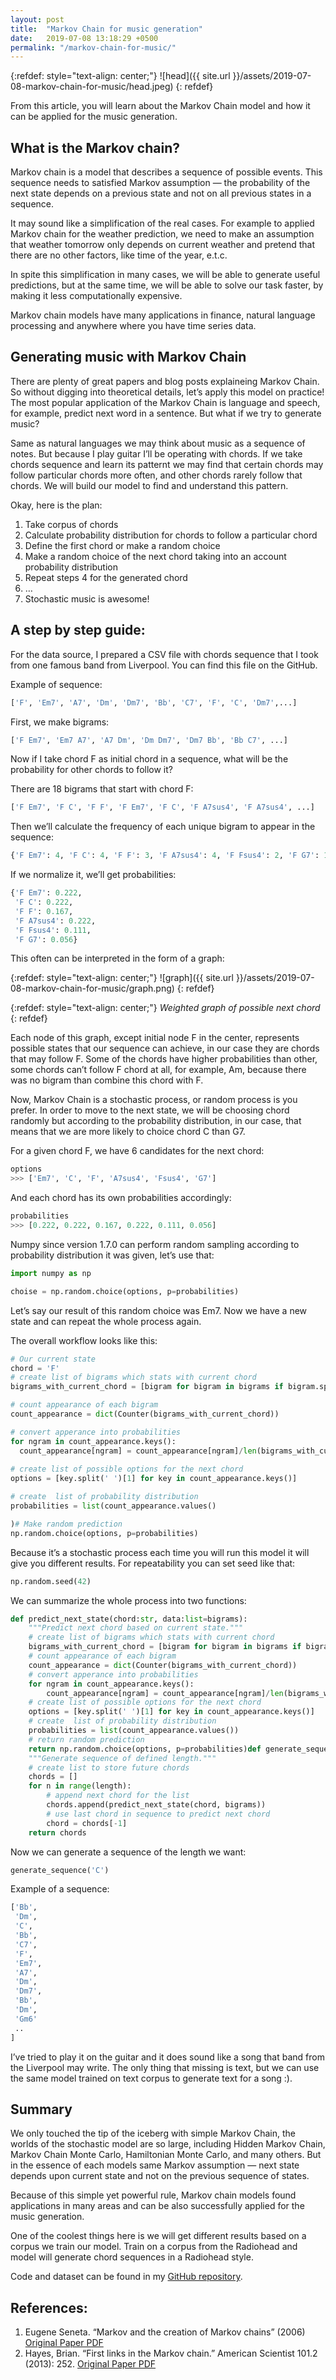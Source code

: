 ```yaml
---
layout: post
title:  "Markov Chain for music generation"
date:   2019-07-08 13:18:29 +0500
permalink: "/markov-chain-for-music/"
---
```

{:refdef: style="text-align: center;"}
![head]({{ site.url }}/assets/2019-07-08-markov-chain-for-music/head.jpeg)
{: refdef}

From this article, you will learn about the Markov Chain model and how it can be applied for the music generation.

## What is the Markov chain?

Markov chain is a model that describes a sequence of possible events. This sequence needs to satisfied Markov assumption — the probability of the next state depends on a previous state and not on all previous states in a sequence.

It may sound like a simplification of the real cases. For example to applied Markov chain for the weather prediction, we need to make an assumption that weather tomorrow only depends on current weather and pretend that there are no other factors, like time of the year, e.t.c.

In spite this simplification in many cases, we will be able to generate useful predictions, but at the same time, we will be able to solve our task faster, by making it less computationally expensive.

Markov chain models have many applications in finance, natural language processing and anywhere where you have time series data.

## Generating music with Markov Chain

There are plenty of great papers and blog posts explaineing Markov Chain. So without digging into theoretical details, let’s apply this model on practice! The most popular application of the Markov Chain is language and speech, for example, predict next word in a sentence. But what if we try to generate music?

Same as natural languages we may think about music as a sequence of notes. But because I play guitar I’ll be operating with chords. If we take chords sequence and learn its patternt we may find that certain chords may follow particular chords more often, and other chords rarely follow that chords. We will build our model to find and understand this pattern.

Okay, here is the plan:

1. Take corpus of chords
2. Calculate probability distribution for chords to follow a particular chord
3. Define the first chord or make a random choice
4. Make a random choice of the next chord taking into an account probability distribution
5. Repeat steps 4 for the generated chord
6. …
7. Stochastic music is awesome!

## A step by step guide:

For the data source, I prepared a CSV file with chords sequence that I took from one famous band from Liverpool. You can find this file on the GitHub.

Example of sequence:

```python
['F', 'Em7', 'A7', 'Dm', 'Dm7', 'Bb', 'C7', 'F', 'C', 'Dm7',...]
```

First, we make bigrams:

```python
['F Em7', 'Em7 A7', 'A7 Dm', 'Dm Dm7', 'Dm7 Bb', 'Bb C7', ...]
```

Now if I take chord F as initial chord in a sequence, what will be the probability for other chords to follow it?

There are 18 bigrams that start with chord F:

```python
['F Em7', 'F C', 'F F', 'F Em7', 'F C', 'F A7sus4', 'F A7sus4', ...]
```

Then we’ll calculate the frequency of each unique bigram to appear in the sequence:

```python
{'F Em7': 4, 'F C': 4, 'F F': 3, 'F A7sus4': 4, 'F Fsus4': 2, 'F G7': 1}
```

If we normalize it, we’ll get probabilities:

```python
{'F Em7': 0.222,
 'F C': 0.222,
 'F F': 0.167,
 'F A7sus4': 0.222,
 'F Fsus4': 0.111,
 'F G7': 0.056}
```

This often can be interpreted in the form of a graph:

{:refdef: style="text-align: center;"}
![graph]({{ site.url }}/assets/2019-07-08-markov-chain-for-music/graph.png)
{: refdef}

{:refdef: style="text-align: center;"}
*Weighted graph of possible next chord*
{: refdef}

Each node of this graph, except initial node F in the center, represents possible states that our sequence can achieve, in our case they are chords that may follow F. Some of the chords have higher probabilities than other, some chords can’t follow F chord at all, for example, Am, because there was no bigram than combine this chord with F.

Now, Markov Chain is a stochastic process, or random process is you prefer. In order to move to the next state, we will be choosing chord randomly but according to the probability distribution, in our case, that means that we are more likely to choice chord C than G7.

For a given chord F, we have 6 candidates for the next chord:

```python
options
>>> ['Em7', 'C', 'F', 'A7sus4', 'Fsus4', 'G7']
```

And each chord has its own probabilities accordingly:

```python
probabilities
>>> [0.222, 0.222, 0.167, 0.222, 0.111, 0.056]
```

Numpy since version 1.7.0 can perform random sampling according to probability distribution it was given, let’s use that:

```python
import numpy as np

choise = np.random.choice(options, p=probabilities)
```

Let’s say our result of this random choice was Em7. Now we have a new state and can repeat the whole process again.

The overall workflow looks like this:

```python
# Our current state
chord = 'F'
# create list of bigrams which stats with current chord
bigrams_with_current_chord = [bigram for bigram in bigrams if bigram.split(' ')[0]==chord]

# count appearance of each bigram
count_appearance = dict(Counter(bigrams_with_current_chord))

# convert apperance into probabilities
for ngram in count_appearance.keys():
  count_appearance[ngram] = count_appearance[ngram]/len(bigrams_with_current_chord)
  
# create list of possible options for the next chord
options = [key.split(' ')[1] for key in count_appearance.keys()]

# create  list of probability distribution
probabilities = list(count_appearance.values()

)# Make random prediction
np.random.choice(options, p=probabilities)
```

Because it’s a stochastic process each time you will run this model it will give you different results. For repeatability you can set seed like that:

```python
np.random.seed(42)
```

We can summarize the whole process into two functions:

```python
def predict_next_state(chord:str, data:list=bigrams):
    """Predict next chord based on current state."""
    # create list of bigrams which stats with current chord
    bigrams_with_current_chord = [bigram for bigram in bigrams if bigram.split(' ')[0]==chord]
    # count appearance of each bigram
    count_appearance = dict(Counter(bigrams_with_current_chord))
    # convert apperance into probabilities
    for ngram in count_appearance.keys():
        count_appearance[ngram] = count_appearance[ngram]/len(bigrams_with_current_chord)
    # create list of possible options for the next chord
    options = [key.split(' ')[1] for key in count_appearance.keys()]
    # create  list of probability distribution
    probabilities = list(count_appearance.values())
    # return random prediction
    return np.random.choice(options, p=probabilities)def generate_sequence(chord:str=None, data:list=bigrams, length:int=30):
    """Generate sequence of defined length."""
    # create list to store future chords
    chords = []
    for n in range(length):
        # append next chord for the list
        chords.append(predict_next_state(chord, bigrams))
        # use last chord in sequence to predict next chord
        chord = chords[-1]
    return chords
```

Now we can generate a sequence of the length we want:

```python
generate_sequence('C')
```

Example of a sequence:

```python
['Bb',
 'Dm',
 'C',
 'Bb',
 'C7',
 'F',
 'Em7',
 'A7',
 'Dm',
 'Dm7',
 'Bb',
 'Dm',
 'Gm6'
 ..
]
```

I’ve tried to play it on the guitar and it does sound like a song that band from the Liverpool may write. The only thing that missing is text, but we can use the same model trained on text corpus to generate text for a song :).

## Summary

We only touched the tip of the iceberg with simple Markov Chain, the worlds of the stochastic model are so large, including Hidden Markov Chain, Markov Chain Monte Carlo, Hamiltonian Monte Carlo, and many others. But in the essence of each models same Markov assumption — next state depends upon current state and not on the previous sequence of states.

Because of this simple yet powerful rule, Markov chain models found applications in many areas and can be also successfully applied for the music generation.

One of the coolest things here is we will get different results based on a corpus we train our model. Train on a corpus from the Radiohead and model will generate chord sequences in a Radiohead style.

Code and dataset can be found in my [GitHub repository](https://github.com/subpath/Markov_chain_for_music_generation).

## References:

1. Eugene Seneta. “Markov and the creation of Markov chains” (2006) [Original Paper PDF](https://www.csc2.ncsu.edu/conferences/nsmc/MAM2006/seneta.pdf)
2. Hayes, Brian. “First links in the Markov chain.” American Scientist 101.2 (2013): 252. [Original Paper PDF](http://www.americanscientist.org/libraries/documents/201321152149545-2013-03Hayes.pdf)
